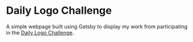 # Daily Logo Challenge

A simple webpage built using Gatsby to display my work from participating in the [Daily Logo Challenge](https://dailylogochallenge.com).
